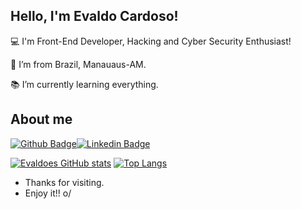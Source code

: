 ## Hello, I'm Evaldo Cardoso!

:computer: I'm Front-End Developer, Hacking and Cyber Security Enthusiast!

:house_with_garden: I’m from Brazil, Manauaus-AM.

:books: I’m currently learning everything.

## About me
[![Github Badge](https://img.shields.io/badge/-Github-000?style=flat-square&logo=Github&logoColor=white&link=https://github.com/Evaldoes)](https://github.com/Evaldoes)[![Linkedin Badge](https://img.shields.io/badge/-LinkedIn-blue?style=flat-square&logo=Linkedin&logoColor=white&link=https://www.linkedin.com/in/evaldo-cardoso-15a620125/)](https://www.linkedin.com/in/evaldo-cardoso-15a620125/)


[![Evaldoes GitHub stats](https://github-readme-stats.vercel.app/api?username=Evaldoes&show_icons=true&theme=radical)](https://github.com/Evaldoes/github-readme-stats)    [![Top Langs](https://github-readme-stats.vercel.app/api/top-langs/?username=Evaldoes&layout=compact&theme=radical)](https://github.com/Evaldoes/github-readme-stats)
<!-- 
## Most used by me:
<img height= "20"src= "https://img.shields.io/badge/HTML5-E34F26?style=for-the-badge&logo=html5&logoColor=white">
<img height= "20"src= "https://img.shields.io/badge/CSS3-1572B6?style=for-the-badge&logo=css3&logoColor=white">
<img height= "20"src= "https://img.shields.io/badge/JavaScript-323330?style=for-the-badge&logo=javascript&logoColor=F7DF1E">
<img height= "20"src= "https://img.shields.io/badge/Bootstrap-563D7C?style=for-the-badge&logo=bootstrap&logoColor=white">
<img height= "20"src= "https://img.shields.io/badge/TypeScript-007ACC?style=for-the-badge&logo=typescript&logoColor=white">
<img height= "20"src= "https://img.shields.io/badge/Angular-DD0031?style=for-the-badge&logo=angular&logoColor=white">
<img height= "20"src= "https://img.shields.io/badge/Material--UI-0081CB?style=for-the-badge&logo=material-ui&logoColor=white">
<img height= "20"src= "https://img.shields.io/badge/Git-F05032?style=for-the-badge&logo=git&logoColor=white">
<img height= "20"src= "https://img.shields.io/badge/Python-FFD43B?style=for-the-badge&logo=python&logoColor=darkgreen">
<img height= "20"src= "https://img.shields.io/badge/json-5E5C5C?style=for-the-badge&logo=json&logoColor=white"> -->

- Thanks for visiting.
- Enjoy it!! o/


